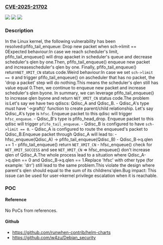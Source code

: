### [CVE-2025-21702](https://cve.mitre.org/cgi-bin/cvename.cgi?name=CVE-2025-21702)
![](https://img.shields.io/static/v1?label=Product&message=Linux&color=blue)
![](https://img.shields.io/static/v1?label=Version&message=57dbb2d83d100ea601c54fe129bfde0678db5dee%3C%2078285b53266d6d51fa4ff504a23df03852eba84e%20&color=brighgreen)
![](https://img.shields.io/static/v1?label=Vulnerability&message=n%2Fa&color=brighgreen)

### Description

In the Linux kernel, the following vulnerability has been resolved:pfifo_tail_enqueue: Drop new packet when sch->limit == 0Expected behaviour:In case we reach scheduler's limit, pfifo_tail_enqueue() will drop apacket in scheduler's queue and decrease scheduler's qlen by one.Then, pfifo_tail_enqueue() enqueue new packet and increasescheduler's qlen by one. Finally, pfifo_tail_enqueue() return`NET_XMIT_CN` status code.Weird behaviour:In case we set `sch->limit == 0` and trigger pfifo_tail_enqueue() on ascheduler that has no packet, the 'drop a packet' step will do nothing.This means the scheduler's qlen still has value equal 0.Then, we continue to enqueue new packet and increase scheduler's qlen byone. In summary, we can leverage pfifo_tail_enqueue() to increase qlen byone and return `NET_XMIT_CN` status code.The problem is:Let's say we have two qdiscs: Qdisc_A and Qdisc_B. - Qdisc_A's type must have '->graft()' function to create parent/child relationship.   Let's say Qdisc_A's type is `hfsc`. Enqueue packet to this qdisc will trigger `hfsc_enqueue`. - Qdisc_B's type is pfifo_head_drop. Enqueue packet to this qdisc will trigger `pfifo_tail_enqueue`. - Qdisc_B is configured to have `sch->limit == 0`. - Qdisc_A is configured to route the enqueued's packet to Qdisc_B.Enqueue packet through Qdisc_A will lead to: - hfsc_enqueue(Qdisc_A) -> pfifo_tail_enqueue(Qdisc_B) - Qdisc_B->q.qlen += 1 - pfifo_tail_enqueue() return `NET_XMIT_CN` - hfsc_enqueue() check for `NET_XMIT_SUCCESS` and see `NET_XMIT_CN` => hfsc_enqueue() don't increase qlen of Qdisc_A.The whole process lead to a situation where Qdisc_A->q.qlen == 0 and Qdisc_B->q.qlen == 1.Replace 'hfsc' with other type (for example: 'drr') still lead to the same problem.This violate the design where parent's qlen should equal to the sum of its childrens'qlen.Bug impact: This issue can be used for user->kernel privilege escalation when it is reachable.

### POC

#### Reference
No PoCs from references.

#### Github
- https://github.com/runwhen-contrib/helm-charts
- https://github.com/w4zu/Debian_security

